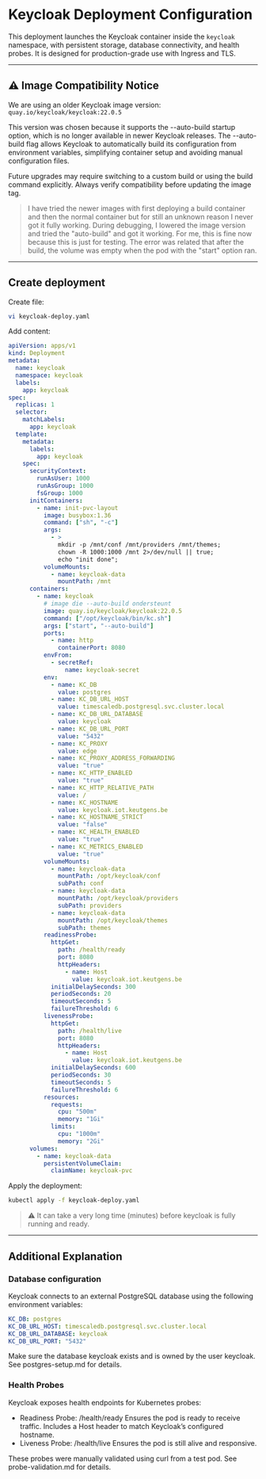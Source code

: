 # Keycloak Deployment Configuration
This deployment launches the Keycloak container inside the `keycloak` namespace, with persistent storage, database connectivity, and health probes. It is designed for production-grade use with Ingress and TLS.

---

## ⚠️ Image Compatibility Notice
We are using an older Keycloak image version: `quay.io/keycloak/keycloak:22.0.5`

This version was chosen because it supports the --auto-build startup option, which is no longer available in newer Keycloak releases. The --auto-build flag allows Keycloak to automatically build its configuration from environment variables, simplifying container setup and avoiding manual configuration files.

Future upgrades may require switching to a custom build or using the build command explicitly. Always verify compatibility before updating the image tag.

> I have tried the newer images with first deploying a build container and then the normal container but for still an unknown reason I never got it fully working. During debugging, I lowered the image version and tried the "auto-build" and got it working. For me, this is fine now because this is just for testing. The error was related that after the build, the volume was empty when the pod with the "start" option ran.

---

## Create deployment
Create file:
```bash
vi keycloak-deploy.yaml
```
Add content:
```yaml
apiVersion: apps/v1
kind: Deployment
metadata:
  name: keycloak
  namespace: keycloak
  labels:
    app: keycloak
spec:
  replicas: 1
  selector:
    matchLabels:
      app: keycloak
  template:
    metadata:
      labels:
        app: keycloak
    spec:
      securityContext:
        runAsUser: 1000
        runAsGroup: 1000
        fsGroup: 1000
      initContainers:
        - name: init-pvc-layout
          image: busybox:1.36
          command: ["sh", "-c"]
          args:
            - >
              mkdir -p /mnt/conf /mnt/providers /mnt/themes;
              chown -R 1000:1000 /mnt 2>/dev/null || true;
              echo "init done";
          volumeMounts:
            - name: keycloak-data
              mountPath: /mnt
      containers:
        - name: keycloak
          # image die --auto-build ondersteunt
          image: quay.io/keycloak/keycloak:22.0.5
          command: ["/opt/keycloak/bin/kc.sh"]
          args: ["start", "--auto-build"]
          ports:
            - name: http
              containerPort: 8080
          envFrom:
            - secretRef:
                name: keycloak-secret
          env:
            - name: KC_DB
              value: postgres
            - name: KC_DB_URL_HOST
              value: timescaledb.postgresql.svc.cluster.local
            - name: KC_DB_URL_DATABASE
              value: keycloak
            - name: KC_DB_URL_PORT
              value: "5432"
            - name: KC_PROXY
              value: edge
            - name: KC_PROXY_ADDRESS_FORWARDING
              value: "true"
            - name: KC_HTTP_ENABLED
              value: "true"
            - name: KC_HTTP_RELATIVE_PATH
              value: /
            - name: KC_HOSTNAME
              value: keycloak.iot.keutgens.be
            - name: KC_HOSTNAME_STRICT
              value: "false"
            - name: KC_HEALTH_ENABLED
              value: "true"
            - name: KC_METRICS_ENABLED
              value: "true"
          volumeMounts:
            - name: keycloak-data
              mountPath: /opt/keycloak/conf
              subPath: conf
            - name: keycloak-data
              mountPath: /opt/keycloak/providers
              subPath: providers
            - name: keycloak-data
              mountPath: /opt/keycloak/themes
              subPath: themes
          readinessProbe:
            httpGet:
              path: /health/ready
              port: 8080
              httpHeaders:
                - name: Host
                  value: keycloak.iot.keutgens.be
            initialDelaySeconds: 300
            periodSeconds: 20
            timeoutSeconds: 5
            failureThreshold: 6
          livenessProbe:
            httpGet:
              path: /health/live
              port: 8080
              httpHeaders:
                - name: Host
                  value: keycloak.iot.keutgens.be
            initialDelaySeconds: 600
            periodSeconds: 30
            timeoutSeconds: 5
            failureThreshold: 6
          resources:
            requests:
              cpu: "500m"
              memory: "1Gi"
            limits:
              cpu: "1000m"
              memory: "2Gi"
      volumes:
        - name: keycloak-data
          persistentVolumeClaim:
            claimName: keycloak-pvc
```
Apply the deployment:
```bash
kubectl apply -f keycloak-deploy.yaml
```
> ⚠️ It can take a very long time (minutes) before keycloak is fully running and ready.


---

## Additional Explanation
### Database configuration
Keycloak connects to an external PostgreSQL database using the following environment variables:
```yaml
KC_DB: postgres
KC_DB_URL_HOST: timescaledb.postgresql.svc.cluster.local
KC_DB_URL_DATABASE: keycloak
KC_DB_URL_PORT: "5432"
```
Make sure the database keycloak exists and is owned by the user keycloak. See postgres-setup.md for details.

### Health Probes
Keycloak exposes health endpoints for Kubernetes probes:
- Readiness Probe: /health/ready Ensures the pod is ready to receive traffic. Includes a Host header to match Keycloak’s configured hostname.
- Liveness Probe: /health/live Ensures the pod is still alive and responsive.

These probes were manually validated using curl from a test pod. See probe-validation.md for details.

